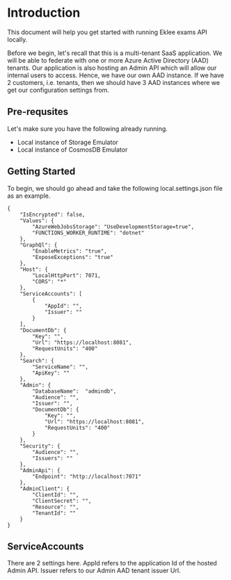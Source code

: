 # Introduction

This document will help you get started with running Eklee exams API locally.

Before we begin, let's recall that this is a multi-tenant SaaS application. We will be able to federate with one or more Azure Active Directory (AAD) tenants. Our application is also hosting an Admin API which will allow our internal users to access. Hence, we have our own AAD instance. If we have 2 customers, i.e. tenants, then we should have 3 AAD instances where we get our configuration settings from.

## Pre-requsites

Let's make sure you have the following already running.
* Local instance of Storage Emulator
* Local instance of CosmosDB Emulator

## Getting Started

To begin, we should go ahead and take the following local.settings.json file as an example. 

```
{
	"IsEncrypted": false,
	"Values": {
		"AzureWebJobsStorage": "UseDevelopmentStorage=true",
		"FUNCTIONS_WORKER_RUNTIME": "dotnet"
	},
	"GraphQl": {
		"EnableMetrics": "true",
		"ExposeExceptions": "true"
	},
	"Host": {
		"LocalHttpPort": 7071,
		"CORS": "*"
	},
	"ServiceAccounts": [
		{
			"AppId": "",
			"Issuer": ""
		}
	],
	"DocumentDb": {
		"Key": "",
		"Url": "https://localhost:8081",
		"RequestUnits": "400"
	},
	"Search": {
		"ServiceName": "",
		"ApiKey": ""
	},
	"Admin": {
		"DatabaseName":  "admindb",
		"Audience": "",
		"Issuer": "",
		"DocumentDb": {
			"Key": "",
			"Url": "https://localhost:8081",
			"RequestUnits": "400"
		}
	},
	"Security": {
		"Audience": "",
		"Issuers": ""
	},
	"AdminApi": {
		"Endpoint": "http://localhost:7071"
	},
	"AdminClient": {
		"ClientId": "",
		"ClientSecret": "",
		"Resource": "",
		"TenantId": ""
	}
}
```

## ServiceAccounts

There are 2 settings here. AppId refers to the application Id of the hosted Admin API. Issuer refers to our Admin AAD tenant issuer Url.
